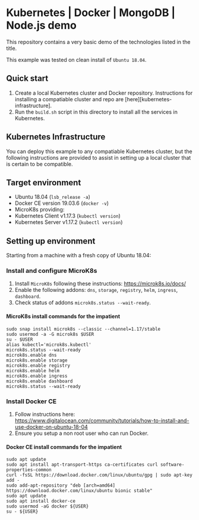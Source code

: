 # Kubernetes | Docker | MongoDB | Node.js demo

This repository contains a very basic demo of the technologies listed in the title.

This example was tested on clean install of `Ubuntu 18.04`.

## Quick start

1. Create a local Kubernetes cluster and Docker repository. Instructions for installing a compatiable cluster and repo are [here][kubernetes-infrastructure].
2. Run the `build.sh` script in this directory to install all the services in Kubernetes.

## Kubernetes Infrastructure

You can deploy this example to any compatiable Kubernetes cluster, but the following instructions
are provided to assist in setting up a local cluster that is certain to be compatible.

## Target environment

* Ubuntu 18.04 (`lsb_release -a`)
* Docker CE version 19.03.6 (`docker -v`)
* MicroK8s providing:
* Kubernetes Client v1.17.3 (`kubectl version`)
* Kubernetes Server v1.17.2 (`kubectl version`)

## Setting up environment

Starting from a machine with a fresh copy of Ubuntu 18.04:

### Install and configure MicroK8s

1. Install `MicroK8s` following these instructions: https://microk8s.io/docs/
2. Enable the following addons: `dns`, `storage`, `registry`, `helm`, `ingress`, `dashboard`.
3. Check status of addons `microk8s.status --wait-ready`.

#### MicroK8s install commands for the impatient

```
sudo snap install microk8s --classic --channel=1.17/stable
sudo usermod -a -G microk8s $USER
su - $USER
alias kubectl='microk8s.kubectl'
microk8s.status --wait-ready
microk8s.enable dns
microk8s.enable storage
microk8s.enable registry
microk8s.enable helm
microk8s.enable ingress
microk8s.enable dashboard
microk8s.status --wait-ready
```

### Install Docker CE

1. Follow instructions here: https://www.digitalocean.com/community/tutorials/how-to-install-and-use-docker-on-ubuntu-18-04
2. Ensure you setup a non root user who can run Docker.

#### Docker CE install commands for the impatient
    
```
sudo apt update
sudo apt install apt-transport-https ca-certificates curl software-properties-common
curl -fsSL https://download.docker.com/linux/ubuntu/gpg | sudo apt-key add -
sudo add-apt-repository "deb [arch=amd64] https://download.docker.com/linux/ubuntu bionic stable"
sudo apt update
sudo apt install docker-ce
sudo usermod -aG docker ${USER}
su - ${USER}
```
